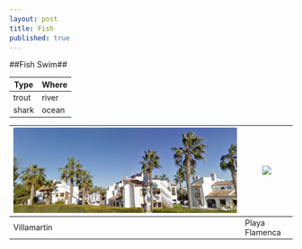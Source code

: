 ```yaml
---
layout: post
title: Fish
published: true
---
```


##Fish Swim##

Type|Where
-|-
trout|river
shark|ocean

![VMartin.jpeg](/images/VMartin.jpeg)|![](http://lh3.googleusercontent.com/-lHglhmh5Bwg/VMlFJjWp7iI/AAAAAAAAGN0/8YU6YUKdgcg/s0/1a.jpg)
-|-
Villamartin|Playa Flamenca

